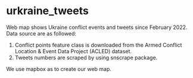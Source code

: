 # urkraine_tweets
Web map shows Ukraine conflict events and tweets since February 2022. Data source are as followed:
1. Conflict points feature class is downloaded from the Armed Conflict Location & Event Data Project (ACLED) dataset.
2. Tweets numbers are scraped by using snscrape package.

We use mapbox as to create our web map.
